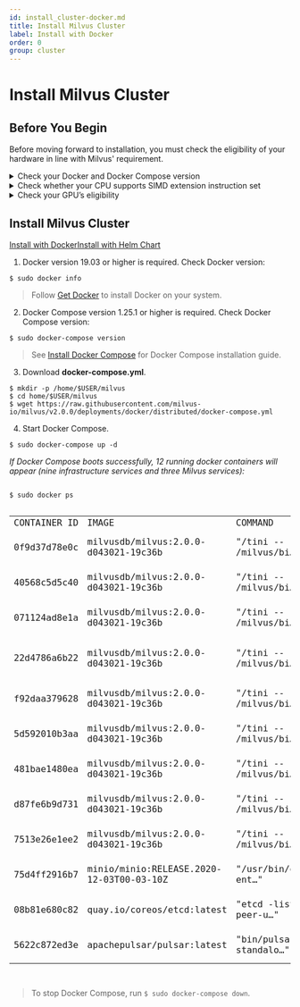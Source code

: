 ```yaml
---
id: install_cluster-docker.md
title: Install Milvus Cluster
label: Install with Docker
order: 0
group: cluster
---
```


# Install Milvus Cluster

## Before You Begin

Before moving forward to installation, you must check the eligibility of your hardware in line with Milvus' requirement.

<details><summary>Check your Docker and Docker Compose version</summary>

<div class="alert note">
Docker Compose is the recommended way to install Milvus.
</div>

- Docker version 19.03 or higher is required.
- Docker Compose version 1.25.1 or higher is required. 
</details>

<details><summary>Check whether your CPU supports SIMD extension instruction set</summary>

Milvus' computing operations depend on CPU’s support for SIMD (Single Instruction, Multiple Data) extension instruction set. Whether your CPU supports SIMD extension instruction set is crucial to index building and vector similarity search within Milvus. Ensure that your CPU supports at least one of the following SIMD instruction sets:

- SSE4.2
- AVX
- AVX2
- AVX512

Run the lscpu command to check if your CPU supports the SIMD instruction sets mentioned above:

```
$ lscpu | grep -e sse4_2 -e avx -e avx2 -e avx512
```
</details>

<details><summary>Check your GPU’s eligibility</summary>
Milvus Cluster supports GPU acceleration on floating vectors. 
- Supported Nvidia GPU versions are 6.0, 6.1, 7.0, and 7.5.

<div class="alert note">
You can access <a href="https://developer.nvidia.com/cuda-gpus">Nvidia</a>'s official website to check the corresponding version of your GPU. 
</div>

- Milvus requires [CUDA version 10.0 or higher](https://developer.nvidia.com/cuda-10.0-download-archive). 

<div class="alert note">
Enabling GPU acceleration in Milvus is optional. You can still run the whole Milvus service even if your server does not have a GPU device.
</div>

In the current version, the following vector indexes support GPU acceleration:

- FLAT
- IVF-FLAT
- IVF-SQ8
- IVF-PQ

Learn more about [Vector indexes](https://www.zilliz.com/blog/Accelerating-Similarity-Search-on-Really-Big-Data-with-Vector-Indexing#flat-good-for-searching-relatively-small-million-scale-datasets-when-100-recall-is-required).

</details>

## Install Milvus Cluster

<div class="tab-wrapper"><a href="install_cluster-docker.md" class='active '>Install with Docker</a><a href="install_cluster-helm.md" class=''>Install with Helm Chart</a></div>

1. Docker version 19.03 or higher is required. Check Docker version:

```
$ sudo docker info
```

> Follow [Get Docker](https://docs.docker.com/get-docker/) to install Docker on your system.

2. Docker Compose version 1.25.1 or higher is required. Check Docker Compose version:

```
$ sudo docker-compose version
```

> See [Install Docker Compose](https://docs.docker.com/compose/install/) for Docker Compose installation guide.

3. Download **docker-compose.yml**.

```
$ mkdir -p /home/$USER/milvus
$ cd home/$USER/milvus
$ wget https://raw.githubusercontent.com/milvus-io/milvus/v2.0.0/deployments/docker/distributed/docker-compose.yml
```
4. Start Docker Compose.
```
$ sudo docker-compose up -d 
```

*If Docker Compose boots successfully, 12 running docker containers will appear (nine infrastructure services and three Milvus services):*

<code>
$ sudo docker ps 

<table>
    <tr>
        <td>CONTAINER ID</td>
        <td>IMAGE</td>
        <td>COMMAND</td>
        <td>CREATED</td>
        <td>STATUS</td>
        <td>PORTS</td>
        <td>NAMES</td>
    </tr>
    <tr>
        <td>0f9d37d78e0c</td>
        <td>milvusdb/milvus:2.0.0-d043021-19c36b</td>
        <td>"/tini -- /milvus/bi…"</td>
        <td>7 minutes ago</td>
        <td>Up 7 minutes</td>
        <td></td>
        <td>distributed_querynode_1</td>
    </tr>
    <tr>
        <td>40568c5d5c40</td>
        <td>milvusdb/milvus:2.0.0-d043021-19c36b</td>
        <td>"/tini -- /milvus/bi…"</td>
        <td>7 minutes ago</td>
        <td>Up 7 minutes</td>
        <td></td>
        <td>distributed_indexnode_1</td>
    </tr>
    <tr>
        <td>071124ad8e1a</td>
        <td>milvusdb/milvus:2.0.0-d043021-19c36b</td>
        <td>"/tini -- /milvus/bi…"</td>
        <td>7 minutes ago</td>
        <td>Up 7 minutes</td>
        <td></td>
        <td>distributed_datanode_1</td>
    </tr>
    <tr>
        <td>22d4786a6b22</td>
        <td>milvusdb/milvus:2.0.0-d043021-19c36b</td>
        <td>"/tini -- /milvus/bi…"</td>
        <td>7 minutes ago</td>
        <td>Up 7 minutes</td>
        <td>0.0.0.0:19530-&gt;19530/tcp, :::19530-&gt;19530/tcp</td>
        <td>distributed_proxynode_1</td>
    </tr>
    <tr>
        <td>f92daa379628</td>
        <td>milvusdb/milvus:2.0.0-d043021-19c36b</td>
        <td>"/tini -- /milvus/bi…"</td>
        <td>7 minutes ago</td>
        <td>Up 7 minutes</td>
        <td></td>
        <td>distributed_indexservice_1</td>
    </tr>
    <tr>
        <td>5d592010b3aa</td>
        <td>milvusdb/milvus:2.0.0-d043021-19c36b</td>
        <td>"/tini -- /milvus/bi…"</td>
        <td>7 minutes ago</td>
        <td>Up 7 minutes</td>
        <td></td>
        <td>distributed_master_1</td>
    </tr>
    <tr>
        <td>481bae1480ea</td>
        <td>milvusdb/milvus:2.0.0-d043021-19c36b</td>
        <td>"/tini -- /milvus/bi…"</td>
        <td>7 minutes ago</td>
        <td>Up 7 minutes</td>
        <td></td>
        <td>distributed_queryservice_1</td>
    </tr>
    <tr>
        <td>d87fe6b9d731</td>
        <td>milvusdb/milvus:2.0.0-d043021-19c36b</td>
        <td>"/tini -- /milvus/bi…"</td>
        <td>7 minutes ago</td>
        <td>Up 7 minutes</td>
        <td></td>
        <td>distributed_proxyservice_1</td>
    </tr>
    <tr>
        <td>7513e26e1ee2</td>
        <td>milvusdb/milvus:2.0.0-d043021-19c36b</td>
        <td>"/tini -- /milvus/bi…"</td>
        <td>7 minutes ago</td>
        <td>Up 7 minutes</td>
        <td></td>
        <td>distributed_dataservice_1</td>
    </tr>
    <tr>
        <td>75d4ff2916b7</td>
        <td>minio/minio:RELEASE.2020-12-03T00-03-10Z</td>
        <td>"/usr/bin/docker-ent…"</td>
        <td>7 minutes ago</td>
        <td>Up 7 minutes (healthy)</td>
        <td>9000/tcp</td>
        <td>distributed_minio_1</td>
    </tr>
    <tr>
        <td>08b81e680c82</td>
        <td>quay.io/coreos/etcd:latest</td>
        <td>"etcd -listen-peer-u…"</td>
        <td>7 minutes ago</td>
        <td>Up 7 minutes</td>
        <td>2379-2380/tcp</td>
        <td>distributed_etcd_1</td>
    </tr>
    <tr>
        <td>5622c872ed3e</td>
        <td>apachepulsar/pulsar:latest</td>
        <td>"bin/pulsar standalo…"</td>
        <td>7 minutes ago</td>
        <td>Up 7 minutes</td>
        <td></td>
        <td>distributed_pulsar_1</td>
    </tr>
</table>
</code>

> To stop Docker Compose, run ```$ sudo docker-compose down```.